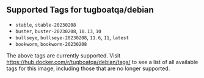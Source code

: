 ## Supported Tags for tugboatqa/debian

* `stable`, `stable-20230208`
* `buster`, `buster-20230208`, `10.13`, `10`
* `bullseye`, `bullseye-20230208`, `11.6`, `11`, `latest`
* `bookworm`, `bookworm-20230208`

The above tags are currently supported. Visit https://hub.docker.com/r/tugboatqa/debian/tags/ to see a list of all available tags for this image, including those that are no longer supported.
